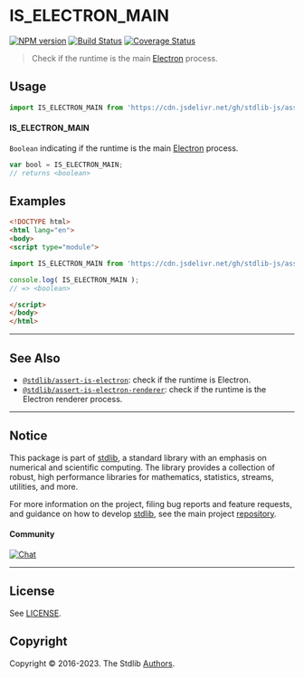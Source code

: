 <!--

@license Apache-2.0

Copyright (c) 2018 The Stdlib Authors.

Licensed under the Apache License, Version 2.0 (the "License");
you may not use this file except in compliance with the License.
You may obtain a copy of the License at

   http://www.apache.org/licenses/LICENSE-2.0

Unless required by applicable law or agreed to in writing, software
distributed under the License is distributed on an "AS IS" BASIS,
WITHOUT WARRANTIES OR CONDITIONS OF ANY KIND, either express or implied.
See the License for the specific language governing permissions and
limitations under the License.

-->

# IS_ELECTRON_MAIN

[![NPM version][npm-image]][npm-url] [![Build Status][test-image]][test-url] [![Coverage Status][coverage-image]][coverage-url] <!-- [![dependencies][dependencies-image]][dependencies-url] -->

> Check if the runtime is the main [Electron][electron] process.



<section class="usage">

## Usage

```javascript
import IS_ELECTRON_MAIN from 'https://cdn.jsdelivr.net/gh/stdlib-js/assert-is-electron-main@esm/index.mjs';
```

#### IS_ELECTRON_MAIN

`Boolean` indicating if the runtime is the main [Electron][electron] process.

```javascript
var bool = IS_ELECTRON_MAIN;
// returns <boolean>
```

</section>

<!-- /.usage -->

<section class="examples">

## Examples

<!-- eslint no-undef: "error" -->

```html
<!DOCTYPE html>
<html lang="en">
<body>
<script type="module">

import IS_ELECTRON_MAIN from 'https://cdn.jsdelivr.net/gh/stdlib-js/assert-is-electron-main@esm/index.mjs';

console.log( IS_ELECTRON_MAIN );
// => <boolean>

</script>
</body>
</html>
```

</section>

<!-- /.examples -->

<!-- Section for related `stdlib` packages. Do not manually edit this section, as it is automatically populated. -->

<section class="related">

* * *

## See Also

-   <span class="package-name">[`@stdlib/assert-is-electron`][@stdlib/assert/is-electron]</span><span class="delimiter">: </span><span class="description">check if the runtime is Electron.</span>
-   <span class="package-name">[`@stdlib/assert-is-electron-renderer`][@stdlib/assert/is-electron-renderer]</span><span class="delimiter">: </span><span class="description">check if the runtime is the Electron renderer process.</span>

</section>

<!-- /.related -->

<!-- Section for all links. Make sure to keep an empty line after the `section` element and another before the `/section` close. -->


<section class="main-repo" >

* * *

## Notice

This package is part of [stdlib][stdlib], a standard library with an emphasis on numerical and scientific computing. The library provides a collection of robust, high performance libraries for mathematics, statistics, streams, utilities, and more.

For more information on the project, filing bug reports and feature requests, and guidance on how to develop [stdlib][stdlib], see the main project [repository][stdlib].

#### Community

[![Chat][chat-image]][chat-url]

---

## License

See [LICENSE][stdlib-license].


## Copyright

Copyright &copy; 2016-2023. The Stdlib [Authors][stdlib-authors].

</section>

<!-- /.stdlib -->

<!-- Section for all links. Make sure to keep an empty line after the `section` element and another before the `/section` close. -->

<section class="links">

[npm-image]: http://img.shields.io/npm/v/@stdlib/assert-is-electron-main.svg
[npm-url]: https://npmjs.org/package/@stdlib/assert-is-electron-main

[test-image]: https://github.com/stdlib-js/assert-is-electron-main/actions/workflows/test.yml/badge.svg?branch=main
[test-url]: https://github.com/stdlib-js/assert-is-electron-main/actions/workflows/test.yml?query=branch:main

[coverage-image]: https://img.shields.io/codecov/c/github/stdlib-js/assert-is-electron-main/main.svg
[coverage-url]: https://codecov.io/github/stdlib-js/assert-is-electron-main?branch=main

<!--

[dependencies-image]: https://img.shields.io/david/stdlib-js/assert-is-electron-main.svg
[dependencies-url]: https://david-dm.org/stdlib-js/assert-is-electron-main/main

-->

[chat-image]: https://img.shields.io/gitter/room/stdlib-js/stdlib.svg
[chat-url]: https://gitter.im/stdlib-js/stdlib/

[stdlib]: https://github.com/stdlib-js/stdlib

[stdlib-authors]: https://github.com/stdlib-js/stdlib/graphs/contributors

[umd]: https://github.com/umdjs/umd
[es-module]: https://developer.mozilla.org/en-US/docs/Web/JavaScript/Guide/Modules

[deno-url]: https://github.com/stdlib-js/assert-is-electron-main/tree/deno
[umd-url]: https://github.com/stdlib-js/assert-is-electron-main/tree/umd
[esm-url]: https://github.com/stdlib-js/assert-is-electron-main/tree/esm
[branches-url]: https://github.com/stdlib-js/assert-is-electron-main/blob/main/branches.md

[stdlib-license]: https://raw.githubusercontent.com/stdlib-js/assert-is-electron-main/main/LICENSE

[electron]: http://electron.atom.io/

<!-- <related-links> -->

[@stdlib/assert/is-electron]: https://github.com/stdlib-js/assert-is-electron/tree/esm

[@stdlib/assert/is-electron-renderer]: https://github.com/stdlib-js/assert-is-electron-renderer/tree/esm

<!-- </related-links> -->

</section>

<!-- /.links -->

